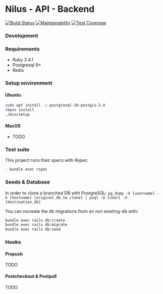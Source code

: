 # Nilus - API - Backend
[![Build Status](https://img.shields.io/codeship/fe7da910-3d14-0136-59ad-1ed0266f5d63/master.svg)](https://app.codeship.com/projects/290661)
[![Maintainability](https://api.codeclimate.com/v1/badges/d4885e6adb6c7d2127d1/maintainability)](https://codeclimate.com/repos/5af4aa870297440293002282/maintainability)
[![Test Coverage](https://api.codeclimate.com/v1/badges/d4885e6adb6c7d2127d1/test_coverage)](https://codeclimate.com/repos/5af4aa870297440293002282/test_coverage)

### Development


### Requirements
- Ruby 2.4.1
- Postgresql 9+
- Redis

### Setup environment

#### Ubuntu

```bash
sudo apt install -y postgresql-10-postgis-2.4
rbenv install
./bin/setup
```

#### MacOS

- TODO

### Test suite
This project runs their specs with Rspec:

```bash
- bundle exec rspec
```

### Seeds & Database

In order to clone a branched DB with PostgreSQL:
`pg_dump -U [username] -h [hostname] [original_db_to_clone] | psql -U [user] -d [destination_db]`

You can recreate the db migrations from an non existing-db with:

```bash
bundle exec rails db:create
bundle exec rails db:migrate
bundle exec rails db:seed
```

### Hooks

#### Prepush
TODO

#### Postcheckout & Postpull
TODO